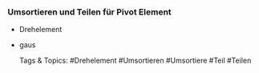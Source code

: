 ### Umsortieren und Teilen für Pivot Element

- Drehelement
- gaus

   Tags & Topics:
   #Drehelement
   #Umsortieren
   #Umsortiere
   #Teil
   #Teilen